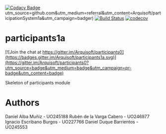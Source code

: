[![Codacy Badge](https://api.codacy.com/project/badge/Grade/8538b6fe8c19496c9b65394be50bf830)](https://www.codacy.com/app/DanielAlba96/participationSystem1a?utm_source=github.com&amp;utm_medium=referral&amp;utm_content=Arquisoft/participationSystem1a&amp;utm_campaign=Badge_Grade)utm_source=github.com&utm_medium=referral&utm_content=Arquisoft/participationSystem1a&utm_campaign=badger)
[![Build Status](https://travis-ci.org/Arquisoft/participationSystem1a.svg?branch=master)](https://travis-ci.org/Arquisoft/participationSystem1a)
[![codecov](https://codecov.io/gh/Arquisoft/participationSystem1a/branch/master/graph/badge.svg)](https://codecov.io/gh/Arquisoft/participationSystem1a)


# participants1a

[![Join the chat at https://gitter.im/Arquisoft/participants0](https://badges.gitter.im/Arquisoft/participants1a.svg)](https://gitter.im/Arquisoft/participants0?utm_source=badge&utm_medium=badge&utm_campaign=pr-badge&utm_content=badge)

Skeleton of participants module

# Authors

Daniel Alba Muñiz - UO245188
Rubén de la Varga Cabero - UO246977
Ignacio Escribano Burgos - UO227766 
Daniel Duque Barrientos - UO245553

